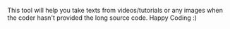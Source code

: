 This tool will help you take texts from videos/tutorials or any images when the coder hasn't provided the long source code.
Happy Coding :)